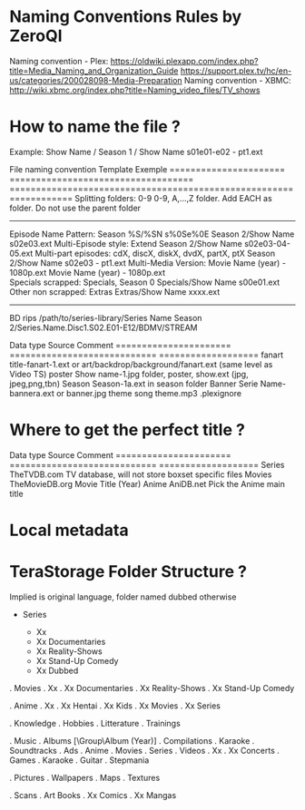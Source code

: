 Naming Conventions Rules by ZeroQI
========================

Naming convention - Plex:  https://oldwiki.plexapp.com/index.php?title=Media_Naming_and_Organization_Guide
                           https://support.plex.tv/hc/en-us/categories/200028098-Media-Preparation
Naming convention - XBMC:  http://wiki.xbmc.org/index.php?title=Naming_video_files/TV_shows

How to name the file ?
======================

   Example: Show Name / Season 1 / Show Name s01e01-e02 - pt1.ext
   
   File naming convention   Template                              Exemple
   ======================   ===================================   ==================================================================
   Splitting folders:       0-9                                   0-9, A,...,Z folder. Add EACH as folder. Do not use the parent folder
   ----------------------   -----------------------------------   ------------------------------------------------------------------
   Episode Name Pattern:    Season %S/%SN s%0Se%0E                Season 2/Show Name s02e03.ext
   Multi-Episode style:     Extend                                Season 2/Show Name s02e03-04-05.ext
   Multi-part episodes:     cdX, discX, diskX, dvdX, partX, ptX   Season 2/Show Name s02e03 - pt1.ext
   Multi-Media Version:     Movie Name (year) - 1080p.ext         Movie Name (year) - 1080p.ext         
   Specials scrapped:       Specials, Season 0                    Specials/Show Name s00e01.ext
   Other non scrapped:      Extras                                Extras/Show Name xxxx.ext
   ----------------------   -----------------------------------   ------------------------------------------------------------
   BD rips                                                        /path/to/series-library/Series Name Season 2/Series.Name.Disc1.S02.E01-E12/BDMV/STREAM

   Data type                Source                         Comment
   ======================   ============================   ===================
   fanart                                                  title-fanart-1.ext or art/backdrop/background/fanart.ext (same level as Video TS)
   poster                                                  Show name-1.jpg folder, poster, show.ext (jpg, jpeg,png,tbn)
                            Season                         Season-1a.ext in season folder 
                            Banner                         Serie Name-bannera.ext or banner.jpg
   theme song                                              theme.mp3
   .plexignore

   
Where to get the perfect title ?
================================

   Data type                Source                         Comment
   ======================   ============================   ===================
   Series                   TheTVDB.com                    TV database, will not store boxset specific files
   Movies                   TheMovieDB.org                 Movie Title (Year)
   Anime                    AniDB.net                      Pick the Anime main title

Local metadata
==============

TeraStorage Folder Structure ?
==============================

Implied is original language, folder named dubbed otherwise

<UL>
  <LI> Series </LI>
    <UL>
      <LI> Xx </LI>
      <LI> Xx Documentaries </LI>
      <LI> Xx Reality-Shows </LI>
      <LI> Xx Stand-Up Comedy </LI>
      <LI> Xx Dubbed </LI>
    </UL>
</UL>
   . Movies
        . Xx
        . Xx Documentaries
        . Xx Reality-Shows
        . Xx Stand-Up Comedy

   . Anime
        . Xx
        . Xx Hentai
        . Xx Kids
        . Xx Movies
        . Xx Series

   . Knowledge
        . Hobbies
        . Litterature
        . Trainings

   . Music
         . Albums [\Group\Album (Year)]
         . Compilations
         . Karaoke
         . Soundtracks
              . Ads
              . Anime
              . Movies
              . Series
         . Videos
              . Xx
              . Xx Concerts
         . Games
              . Karaoke
              . Guitar
              . Stepmania

   . Pictures
         . Wallpapers
         . Maps
         . Textures

   . Scans
         . Art Books
         . Xx Comics
         . Xx Mangas
